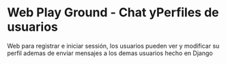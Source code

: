 # Web Play Ground - Chat yPerfiles de usuarios
Web para registrar e iniciar sessión, los usuarios pueden ver y modificar su perfil ademas de enviar mensajes a los demas usuarios hecho en Django
